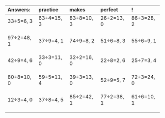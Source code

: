 | Answers: | practice | makes | perfect | ! |
| :--- | :--- | :--- | :--- | :--- |
| 33÷5=6, 3 | 63÷4=15, 3 | 83÷8=10, 3 | 26÷2=13, 0 | 86÷3=28, 2 | 
|   |   |   |   |   | 
|   |   |   |   |   | 
|   |   |   |   |   | 
| 97÷2=48, 1 | 37÷9=4, 1 | 74÷9=8, 2 | 51÷6=8, 3 | 55÷6=9, 1 | 
|   |   |   |   |   | 
|   |   |   |   |   | 
|   |   |   |   |   | 
| 42÷9=4, 6 | 33÷3=11, 0 | 32÷2=16, 0 | 22÷8=2, 6 | 25÷7=3, 4 | 
|   |   |   |   |   | 
|   |   |   |   |   | 
|   |   |   |   |   | 
| 80÷8=10, 0 | 59÷5=11, 4 | 39÷3=13, 0 | 52÷9=5, 7 | 72÷3=24, 0 | 
|   |   |   |   |   | 
|   |   |   |   |   | 
|   |   |   |   |   | 
| 12÷3=4, 0 | 37÷8=4, 5 | 85÷2=42, 1 | 77÷2=38, 1 | 61÷6=10, 1 | 
|   |   |   |   |   | 
|   |   |   |   |   | 
|   |   |   |   |   | 
